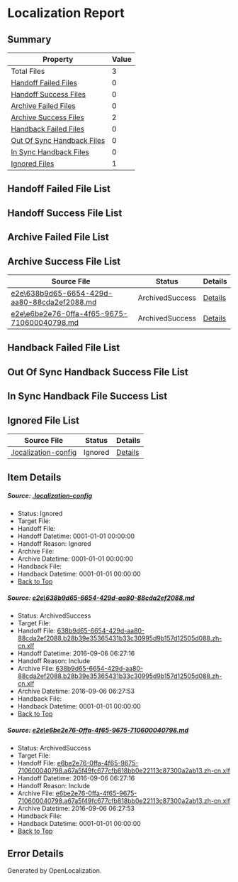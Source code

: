 # <a name='report-top'></a> Localization Report

## Summary
 Property | Value 
 -------- | ----- 
 Total Files | 3
[ Handoff Failed Files ](#handoff-failed-list)| 0
[ Handoff Success Files ](#handoff-success-list)| 0
[ Archive Failed Files ](#archive-failed-list)| 0
[ Archive Success Files ](#archive-success-list)| 2
[ Handback Failed Files ](#handback-failed-list)| 0
[ Out Of Sync Handback Files ](#outofsync-handback-success-list)| 0
[ In Sync Handback Files ](#insync-handback-success-list)| 0
[ Ignored Files ](#ignored-list)| 1

## <a name='handoff-failed-list'></a> Handoff Failed File List

## <a name='handoff-success-list'></a> Handoff Success File List

## <a name='archive-failed-list'></a> Archive Failed File List

## <a name='archive-success-list'></a> Archive Success File List
 Source File | Status | Details 
 ----------- | ------ | ------- 
 [e2e\638b9d65-6654-429d-aa80-88cda2ef2088.md](https://github.com/OpenLocalizationTestOrg/ol-test0/blob/696b912a0949c09cb9572acb68e7e510d8c609f7/e2e/638b9d65-6654-429d-aa80-88cda2ef2088.md) | ArchivedSuccess | [Details](#51f0c6421339585fa0585c93c1a26a075fe3cad91)
 [e2e\e6be2e76-0ffa-4f65-9675-710600040798.md](https://github.com/OpenLocalizationTestOrg/ol-test0/blob/696b912a0949c09cb9572acb68e7e510d8c609f7/e2e/e6be2e76-0ffa-4f65-9675-710600040798.md) | ArchivedSuccess | [Details](#5ac6a263ff2fe137a74ac0030726102aa73cacde2)

## <a name='handback-failed-list'></a> Handback Failed File List

## <a name='outofsync-handback-success-list'></a> Out Of Sync Handback Success File List

## <a name='insync-handback-success-list'></a> In Sync Handback File Success List

## <a name='ignored-list'></a> Ignored File List
 Source File | Status | Details 
 ----------- | ------ | ------- 
 [.localization-config](https://github.com/OpenLocalizationTestOrg/ol-test0/blob/696b912a0949c09cb9572acb68e7e510d8c609f7/.localization-config) | Ignored | [Details](#3d4f252ac210baf56311d7e97dcc2db10974dbd20)

## Item Details
##### <a name='3d4f252ac210baf56311d7e97dcc2db10974dbd20'></a> Source: [.localization-config](https://github.com/OpenLocalizationTestOrg/ol-test0/blob/696b912a0949c09cb9572acb68e7e510d8c609f7/.localization-config)
* Status: Ignored
* Target File: 
* Handoff File: 
* Handoff Datetime: 0001-01-01 00:00:00
* Handoff Reason: Ignored
* Archive File: 
* Archive Datetime: 0001-01-01 00:00:00
* Handback File: 
* Handback Datetime: 0001-01-01 00:00:00
* [Back to Top](#report-top)

##### <a name='51f0c6421339585fa0585c93c1a26a075fe3cad91'></a> Source: [e2e\638b9d65-6654-429d-aa80-88cda2ef2088.md](https://github.com/OpenLocalizationTestOrg/ol-test0/blob/696b912a0949c09cb9572acb68e7e510d8c609f7/e2e/638b9d65-6654-429d-aa80-88cda2ef2088.md)
* Status: ArchivedSuccess
* Target File: 
* Handoff File: [638b9d65-6654-429d-aa80-88cda2ef2088.b28b39e35365431b33c30995d9b157d12505d088.zh-cn.xlf](https://github.com/OpenLocalizationTestOrg/ol-test0-handoff/blob/fda34d8faedcd9b880a0c53b6f38b716d0bd2604/ol-handoff/OpenLocalizationTestOrg/ol-test0-zhcn/ci/ht/638b9d65-6654-429d-aa80-88cda2ef2088.b28b39e35365431b33c30995d9b157d12505d088.zh-cn.xlf)
* Handoff Datetime: 2016-09-06 06:27:16
* Handoff Reason: Include
* Archive File: [638b9d65-6654-429d-aa80-88cda2ef2088.b28b39e35365431b33c30995d9b157d12505d088.zh-cn.xlf](https://github.com/OpenLocalizationTestOrg/ol-test0-handoff/blob/bdd28313d42bdc6012528ad93fda0af8f0fd726a/ol-archive/OpenLocalizationTestOrg/ol-test0-zhcn/ci/ht/638b9d65-6654-429d-aa80-88cda2ef2088.b28b39e35365431b33c30995d9b157d12505d088.zh-cn.xlf)
* Archive Datetime: 2016-09-06 06:27:53
* Handback File: 
* Handback Datetime: 0001-01-01 00:00:00
* [Back to Top](#report-top)

##### <a name='5ac6a263ff2fe137a74ac0030726102aa73cacde2'></a> Source: [e2e\e6be2e76-0ffa-4f65-9675-710600040798.md](https://github.com/OpenLocalizationTestOrg/ol-test0/blob/696b912a0949c09cb9572acb68e7e510d8c609f7/e2e/e6be2e76-0ffa-4f65-9675-710600040798.md)
* Status: ArchivedSuccess
* Target File: 
* Handoff File: [e6be2e76-0ffa-4f65-9675-710600040798.a67a5f49fc677cfb818bb0e22113c87300a2ab13.zh-cn.xlf](https://github.com/OpenLocalizationTestOrg/ol-test0-handoff/blob/fda34d8faedcd9b880a0c53b6f38b716d0bd2604/ol-handoff/OpenLocalizationTestOrg/ol-test0-zhcn/ci/ht/e6be2e76-0ffa-4f65-9675-710600040798.a67a5f49fc677cfb818bb0e22113c87300a2ab13.zh-cn.xlf)
* Handoff Datetime: 2016-09-06 06:27:16
* Handoff Reason: Include
* Archive File: [e6be2e76-0ffa-4f65-9675-710600040798.a67a5f49fc677cfb818bb0e22113c87300a2ab13.zh-cn.xlf](https://github.com/OpenLocalizationTestOrg/ol-test0-handoff/blob/bdd28313d42bdc6012528ad93fda0af8f0fd726a/ol-archive/OpenLocalizationTestOrg/ol-test0-zhcn/ci/ht/e6be2e76-0ffa-4f65-9675-710600040798.a67a5f49fc677cfb818bb0e22113c87300a2ab13.zh-cn.xlf)
* Archive Datetime: 2016-09-06 06:27:53
* Handback File: 
* Handback Datetime: 0001-01-01 00:00:00
* [Back to Top](#report-top)


## Error Details

Generated by OpenLocalization.
